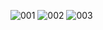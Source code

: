 ![001](https://github.com/xiongerbuer/yx-parent/assets/67909861/271b6108-d922-4a76-b001-46ca0e375b26)
![002](https://github.com/xiongerbuer/yx-parent/assets/67909861/06cb5b4e-75e6-4783-9646-a49bacc1fab2)
![003](https://github.com/xiongerbuer/yx-parent/assets/67909861/b6ca8e01-7df5-413c-b897-91b10ad830ac)
